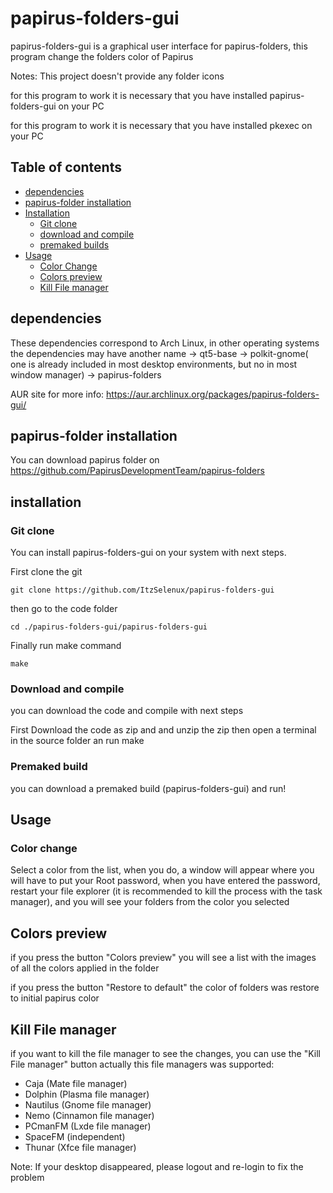 # papirus-folders-gui
papirus-folders-gui is a graphical user interface for papirus-folders, this program change the folders color of Papirus

Notes: This project doesn't provide any folder icons

for this program to work it is necessary that you have installed papirus-folders-gui on your PC

for this program to work it is necessary that you have installed pkexec on your PC

## Table of contents

- [dependencies](#dependencies)
- [papirus-folder installation](#papirus-folder-installation)
- [Installation](#installation)
    - [Git clone]( #git-clone)
    - [download and compile](#download-and-compile)
    - [premaked builds](#premaked-build)
- [Usage](#usage)
    - [Color Change](#color-change)
    - [Colors preview](#colors-preview)
    - [Kill File manager](#kill-file-manager)

## dependencies
  These dependencies correspond to Arch Linux, in other operating systems the dependencies may have another name
   -> qt5-base
   -> polkit-gnome( one is already included in most desktop environments, but no in most window manager)
   -> papirus-folders

AUR site for more info: <a href=”url”>https://aur.archlinux.org/packages/papirus-folders-gui/</a>
## papirus-folder installation
 You can download papirus folder on <a href=”url”>https://github.com/PapirusDevelopmentTeam/papirus-folders</a>
 
 ## installation
   ### Git clone
   You can install papirus-folders-gui on your system with next steps.
       
   First clone the git 
  ```
git clone https://github.com/ItzSelenux/papirus-folders-gui
```
  then go to the code folder
  ```
  cd ./papirus-folders-gui/papirus-folders-gui
  ```
  Finally run make command
  ```
  make
  ```
  ### Download and compile
   you can download the code and compile with next steps
    
   First Download the code as zip and and unzip the zip
   then open a terminal in the source folder an run make
  ### Premaked build
   you can download a premaked build (papirus-folders-gui) and run!
    
 ## Usage
  ### Color change
  Select a color from the list, when you do, a window will appear where you will have to put your Root password, when you have entered the password, 
  restart your file explorer (it is recommended to kill the process with the task manager), and you will see your folders from the color you selected
  ## Colors preview
   if you press the button "Colors preview" you will see a list with the images of all the colors applied in the folder
   
   if you press the button "Restore to default" the color of folders was restore to initial papirus color
   
  ## Kill File manager
   if you want to kill the file manager to see the changes, you can use the "Kill File manager" button
   actually this file managers was supported:
   - Caja (Mate file manager)
   - Dolphin (Plasma file manager)
   - Nautilus (Gnome file manager)
   - Nemo (Cinnamon file manager)
   - PCmanFM (Lxde file manager)
   - SpaceFM (independent)
   - Thunar (Xfce file manager)

   Note: If your desktop disappeared, please logout and re-login to fix the problem
